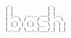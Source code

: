 

        _               _     
       | |             | |    
       | |__   __ _ ___| |__  
       | '_ \ / _` / __| '_ \ 
       | |_) | (_| \__ \ | | |
       |_.__/ \__,_|___/_| |_|
